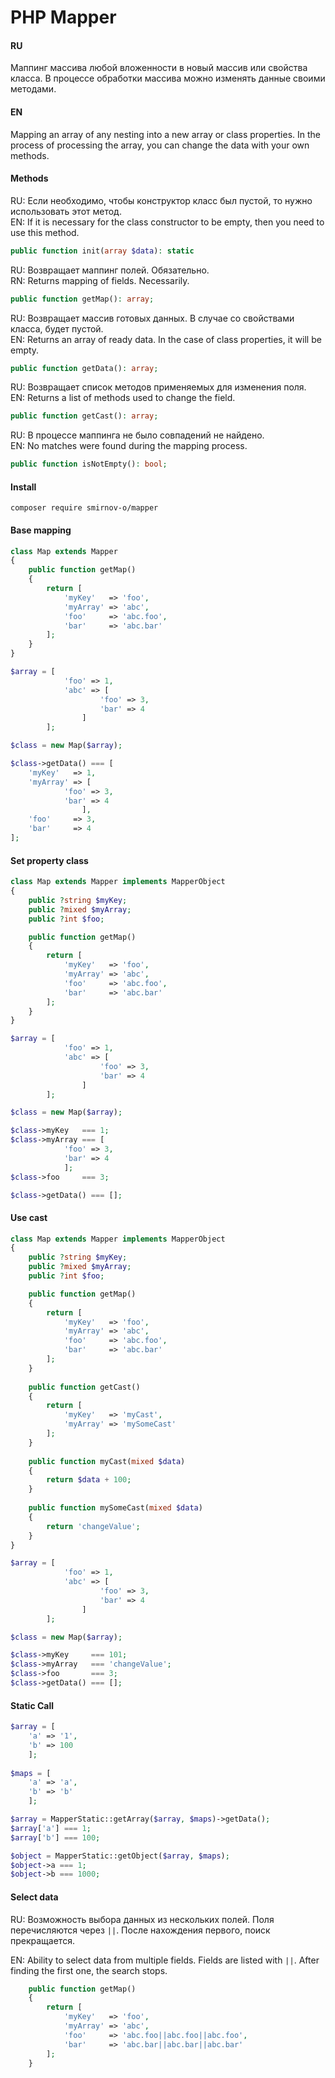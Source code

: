 # PHP Mapper

#### RU

Маппинг массива любой вложенности в новый массив или свойства класса.
В процессе обработки массива можно изменять данные своими методами.

#### EN

Mapping an array of any nesting into a new array or class properties.
In the process of processing the array, you can change the data with your own methods.

#### Methods

RU: Если необходимо, чтобы конструктор класс был пустой, то нужно использовать этот метод.<br>
EN: If it is necessary for the class constructor to be empty, then you need to use this method.

```php
public function init(array $data): static
```

RU: Возвращает маппинг полей. Обязательно.<br>
RN: Returns mapping of fields. Necessarily.

```php
public function getMap(): array;
```

RU: Возвращает массив готовых данных. В случае со свойствами класса, будет пустой.<br> 
EN: Returns an array of ready data. In the case of class properties, it will be empty.

```php
public function getData(): array;
```

RU: Возвращает список методов применяемых для изменения поля.<br>
EN: Returns a list of methods used to change the field.

```php
public function getCast(): array;
```

RU: В процессе маппинга не было совпадений не найдено.<br>
EN: No matches were found during the mapping process.

```php
public function isNotEmpty(): bool;
```

#### Install

```
composer require smirnov-o/mapper
```

#### Base mapping

```php
class Map extends Mapper
{
    public function getMap()
    {
        return [
            'myKey'   => 'foo',
            'myArray' => 'abc',
            'foo'     => 'abc.foo',
            'bar'     => 'abc.bar'
        ];
    }
}

$array = [
            'foo' => 1,
            'abc' => [
                    'foo' => 3,
                    'bar' => 4
                ]       
        ];

$class = new Map($array);

$class->getData() === [
    'myKey'   => 1,
    'myArray' => [
            'foo' => 3,
            'bar' => 4
                ],
    'foo'     => 3,
    'bar'     => 4
];
```

#### Set property class

```php
class Map extends Mapper implements MapperObject
{
    public ?string $myKey;
    public ?mixed $myArray;
    public ?int $foo;

    public function getMap()
    {
        return [
            'myKey'   => 'foo',
            'myArray' => 'abc',
            'foo'     => 'abc.foo',
            'bar'     => 'abc.bar'
        ];
    }
}

$array = [
            'foo' => 1,
            'abc' => [
                    'foo' => 3,
                    'bar' => 4
                ]       
        ];

$class = new Map($array);

$class->myKey   === 1;
$class->myArray === [
            'foo' => 3,
            'bar' => 4
            ];
$class->foo     === 3;

$class->getData() === [];
```

#### Use cast

```php
class Map extends Mapper implements MapperObject
{
    public ?string $myKey;
    public ?mixed $myArray;
    public ?int $foo;

    public function getMap()
    {
        return [
            'myKey'   => 'foo',
            'myArray' => 'abc',
            'foo'     => 'abc.foo',
            'bar'     => 'abc.bar'
        ];
    }
    
    public function getCast()
    {
        return [
            'myKey'   => 'myCast',
            'myArray' => 'mySomeCast'
        ];
    }
    
    public function myCast(mixed $data)
    {
        return $data + 100;
    }
    
    public function mySomeCast(mixed $data)
    {
        return 'changeValue';
    }
}

$array = [
            'foo' => 1,
            'abc' => [
                    'foo' => 3,
                    'bar' => 4
                ]       
        ];

$class = new Map($array);

$class->myKey     === 101;
$class->myArray   === 'changeValue';
$class->foo       === 3;
$class->getData() === [];
```

#### Static Call

```php
$array = [
    'a' => '1', 
    'b' => 100
    ];
    
$maps = [
    'a' => 'a', 
    'b' => 'b'
    ];

$array = MapperStatic::getArray($array, $maps)->getData();
$array['a'] === 1;
$array['b'] === 100;

$object = MapperStatic::getObject($array, $maps);
$object->a === 1;
$object->b === 1000;
```

#### Select data

RU: Возможность выбора данных из нескольких полей.
Поля перечисляются через `||`. После нахождения первого, поиск прекращается.

EN: Ability to select data from multiple fields.
Fields are listed with `||`. After finding the first one, the search stops.

```php
    public function getMap()
    {
        return [
            'myKey'   => 'foo',
            'myArray' => 'abc',
            'foo'     => 'abc.foo||abc.foo||abc.foo',
            'bar'     => 'abc.bar||abc.bar||abc.bar'
        ];
    }
```